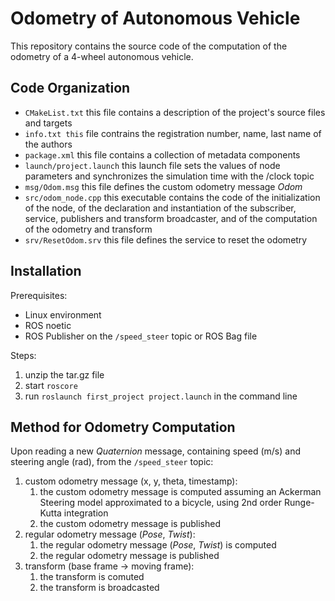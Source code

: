# Odometry of Autonomous Vehicle 

This repository contains the source code of the computation of the odometry of a 4-wheel autonomous vehicle. 

## Code Organization
- `CMakeList.txt` this file contains a description of the project's source files and targets
- `info.txt this` file contrains the registration number, name, last name of the authors 
- `package.xml` this file contains a collection of metadata components 
- `launch/project.launch` this launch file sets the values of node parameters and synchronizes the simulation time with the /clock topic
- `msg/Odom.msg` this file defines the custom odometry message *Odom* 
- `src/odom_node.cpp` this executable contains the code of the initialization of the node, of the declaration and instantiation of the subscriber, service, publishers and transform broadcaster, and of the computation of the odometry and transform
- `srv/ResetOdom.srv` this file defines the service to reset the odometry 

## Installation 

Prerequisites:
  - Linux environment
  - ROS noetic 
  - ROS Publisher on the `/speed_steer` topic or ROS Bag file 
  
Steps:

1. unzip the tar.gz file 
2. start `roscore` 
3. run `roslaunch first_project project.launch` in the command line 

## Method for Odometry Computation
Upon reading a new *Quaternion* message, containing speed (m/s) and steering angle (rad), from the `/speed_steer` topic: 

1. custom odometry message (x, y, theta, timestamp):
    1. the custom odometry message is computed assuming an Ackerman Steering model approximated to a bicycle, using 2nd order Runge-Kutta integration 
    1. the custom odometry message is published 
2. regular odometry message (*Pose*, *Twist*): 
    1. the regular odometry message (*Pose*, *Twist*) is computed 
    1. the regular odometry message is published 
5. transform (base frame -> moving frame):
    1. the transform is comuted 
    1. the transform is broadcasted 

